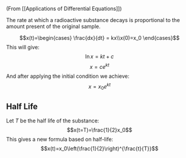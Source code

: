 (From [[Applications of Differential Equations]])

The rate at which a radioactive substance decays is proportional to the amount present of the original sample.

$$x(t)=\begin{cases} \frac{dx}{dt} = kx\\x(0)=x_0
 \end{cases}$$
This will give:
$$\ln x = kt+c$$
$$x=ce^{kt}$$
And after applying the initial condition we achieve:
$$x=x_0e^{kt}$$
## Half Life

Let $T$ be the half life of the substance: 
$$x(t=T)=\frac{1}{2}x_0$$
This gives a new formula based on half-life:
$$x(t)=x_0\left(\frac{1}{2}\right)^{\frac{t}{T}}$$